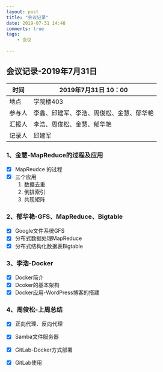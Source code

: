 ```yaml
---
layout: post
title: "会议记录"
date: 2019-07-31 14:48
comments: true
tags: 
	- 会议
	
---
```




## 会议记录-2019年7月31日 
<!--more-->
| 时间   | 2019年7月31日 10：00                     |
| ------ | ---------------------------------------- |
| 地点   | 学院楼403                                |
| 参与人 | 李鑫、邱建军、李浩、周俊松、金慧、郁华艳 |
| 汇报人 | 李浩、周俊松、金慧、郁华艳               |
| 记录人 | 邱建军                                   |



### 1、金慧-MapReduce的过程及应用

- [x] MapReudce 的过程
- [x] 三个应用
  1.   数据去重
  2.   倒排索引
  3.   共现矩阵

### 2、郁华艳-GFS、MapReduce、Bigtable

- [x] ​    Google文件系统GFS
- [x] ​    分布式数据处理MapReduce
- [x] ​    分布式结构化数据表Bigtable

### 3、李浩-Docker

- [x]    Docker简介
- [x]    Dcoker的基本架构
- [x]    Docker应用-WordPress博客的搭建

### 4、周俊松-上周总结

- [x] ​    正向代理、反向代理
- [x] ​    Samba文件服务器
- [x] ​    GitLab-Docker方式部署
- [x] ​    GitLab使用



